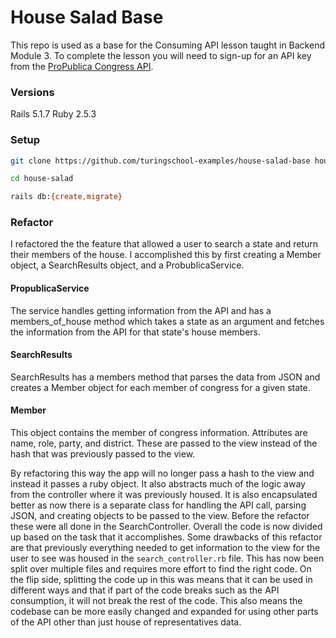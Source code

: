 # House Salad Base

This repo is used as a base for the Consuming API lesson taught in Backend Module 3. To complete the lesson you will need to sign-up for an API key from the [ProPublica Congress API](https://projects.propublica.org/api-docs/congress-api/).

### Versions

Rails 5.1.7
Ruby 2.5.3

### Setup

```bash
git clone https://github.com/turingschool-examples/house-salad-base house-salad

cd house-salad

rails db:{create,migrate}
```

### Refactor
I refactored the the feature that allowed a user to search a state and return their members of the house. I accomplished this by first creating a Member object, a SearchResults object, and a ProbublicaService. 

#### PropublicaService
The service handles getting information from the API and has a members_of_house method which takes a state as an argument and fetches the information from the API for that state's house members.

#### SearchResults
SearchResults has a members method that parses the data from JSON and creates a Member object for each member of congress for a given state.

#### Member
This object contains the member of congress information. Attributes are name, role, party, and district. These are passed to the view instead of the hash that was previously passed to the view.

By refactoring this way the app will no longer pass a hash to the view and instead it passes a ruby object. It also abstracts much of the logic away from the controller where it was previously housed. It is also encapsulated better as now there is a separate class for handling the API call, parsing JSON, and creating objects to be passed to the view. Before the refactor these were all done in the SearchController. Overall the code is now divided up based on the task that it accomplishes. Some drawbacks of this refactor are that previously everything needed to get information to the view for the user to see was housed in the `search_controller.rb` file. This has now been split over multiple files and requires more effort to find the right code. On the flip side, splitting the code up in this was means that it can be used in different ways and that if part of the code breaks such as the API consumption, it will not break the rest of the code. This also means the codebase can be more easily changed and expanded for using other parts of the API other than just house of representatives data.

